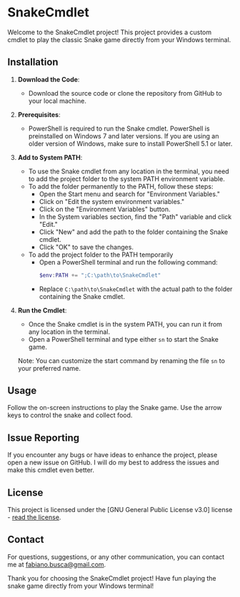 # SnakeCmdlet

Welcome to the SnakeCmdlet project! This project provides a custom cmdlet to play the classic Snake game directly from your Windows terminal.

## Installation

1. **Download the Code**:
   - Download the source code or clone the repository from GitHub to your local machine.

2. **Prerequisites**:
   - PowerShell is required to run the Snake cmdlet. PowerShell is preinstalled on Windows 7 and later versions. If you are using an older version of Windows, make sure to install PowerShell 5.1 or later.

3. **Add to System PATH**:
   - To use the Snake cmdlet from any location in the terminal, you need to add the project folder to the system PATH environment variable.
   - To add the folder permanently to the PATH, follow these steps:
     - Open the Start menu and search for "Environment Variables."
     - Click on "Edit the system environment variables."
     - Click on the "Environment Variables" button.
     - In the System variables section, find the "Path" variable and click "Edit."
     - Click "New" and add the path to the folder containing the Snake cmdlet.
     - Click "OK" to save the changes.
   - To add the project folder to the PATH temporarily
     - Open a PowerShell terminal and run the following command:
       ```powershell
       $env:PATH += ";C:\path\to\SnakeCmdlet"
       ```
     - Replace `C:\path\to\SnakeCmdlet` with the actual path to the folder containing the Snake cmdlet.

4. **Run the Cmdlet**:
   - Once the Snake cmdlet is in the system PATH, you can run it from any location in the terminal.
   - Open a PowerShell terminal and type either `sn` to start the Snake game.

   Note: You can customize the start command by renaming the file `sn` to your preferred name.

## Usage

Follow the on-screen instructions to play the Snake game. Use the arrow keys to control the snake and collect food.

## Issue Reporting

If you encounter any bugs or have ideas to enhance the project, please open a new issue on GitHub. I will do my best to address the issues and make this cmdlet even better.

## License

This project is licensed under the [GNU General Public License v3.0] license - [read the license](LICENSE.md).

## Contact

For questions, suggestions, or any other communication, you can contact me at [fabiano.busca@gmail.com](fabiano.busca@gmail.com).

Thank you for choosing the SnakeCmdlet project! Have fun playing the snake game directly from your Windows terminal!
